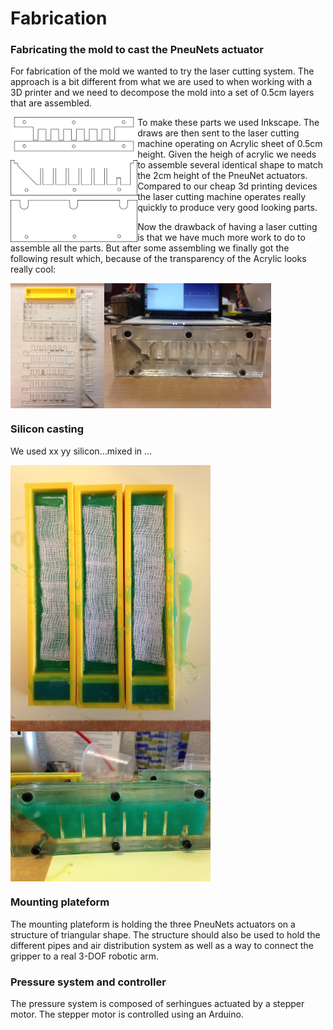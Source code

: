 Fabrication
==================

### Fabricating the mold to cast the PneuNets actuator
For fabrication of the mold we wanted to try the laser cutting system. The approach is a bit different from what we are used to when working with a 3D printer and we need to decompose the mold into a set of 0.5cm layers that are assembled. 

<div>
<img src="../images/mold_all_sketches.png" align="left" height="200"/>
To make these parts we used Inkscape. The draws are then sent to the laser cutting machine operating on Acrylic sheet of 0.5cm height. Given the heigh of acrylic we needs to assemble several identical shape to match the 2cm height of the PneuNet actuators. Compared to our cheap 3d printing devices the laser cutting machine operates really quickly to produce very good looking parts.  
</div>

Now the drawback of having a laser cutting is that we have much more work to do to assemble all the parts. But after some assembling we finally got the following result which, because of the transparency of the Acrylic looks really cool:

<img src="../images/mold_all.jpeg" align="left" height="200"/>
<img src="../images/mold4.jpeg" align="middle" height="200" />

### Silicon casting
We used xx yy silicon...mixed in ...

<img src="../images/casting3.jpeg" align="left" width="320" />
<img src="../images/casting2.jpeg" align="middle" width="320" />


### Mounting plateform
The mounting plateform is holding the three PneuNets actuators on a structure of triangular shape. The structure should also be used to hold the different pipes and air distribution system as well as a way to connect the gripper to a real 3-DOF robotic arm. 


### Pressure system and controller
The pressure system is composed of serhingues actuated by a stepper motor. 
The stepper motor is controlled using an Arduino. 


